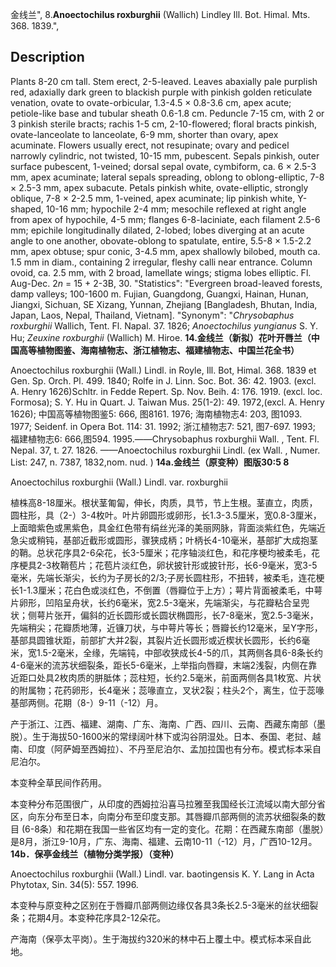金线兰",
8.**Anoectochilus roxburghii** (Wallich) Lindley Ill. Bot. Himal. Mts. 368. 1839.",

## Description
Plants 8-20 cm tall. Stem erect, 2-5-leaved. Leaves abaxially pale purplish red, adaxially dark green to blackish purple with pinkish golden reticulate venation, ovate to ovate-orbicular, 1.3-4.5 × 0.8-3.6 cm, apex acute; petiole-like base and tubular sheath 0.6-1.8 cm. Peduncle 7-15 cm, with 2 or 3 pinkish sterile bracts; rachis 1-5 cm, 2-10-flowered; floral bracts pinkish, ovate-lanceolate to lanceolate, 6-9 mm, shorter than ovary, apex acuminate. Flowers usually erect, not resupinate; ovary and pedicel narrowly cylindric, not twisted, 10-15 mm, pubescent. Sepals pinkish, outer surface pubescent, 1-veined; dorsal sepal ovate, cymbiform, ca. 6 × 2.5-3 mm, apex acuminate; lateral sepals spreading, oblong to oblong-elliptic, 7-8 × 2.5-3 mm, apex subacute. Petals pinkish white, ovate-elliptic, strongly oblique, 7-8 × 2-2.5 mm, 1-veined, apex acuminate; lip pinkish white, Y-shaped, 10-16 mm; hypochile 2-4 mm; mesochile reflexed at right angle from apex of hypochile, 4-5 mm; flanges 6-8-laciniate, each filament 2.5-6 mm; epichile longitudinally dilated, 2-lobed; lobes diverging at an acute angle to one another, obovate-oblong to spatulate, entire, 5.5-8 × 1.5-2.2 mm, apex obtuse; spur conic, 3-4.5 mm, apex shallowly bilobed, mouth ca. 1.5 mm in diam., containing 2 irregular, fleshy calli near entrance. Column ovoid, ca. 2.5 mm, with 2 broad, lamellate wings; stigma lobes elliptic. Fl. Aug-Dec. 2*n* = 15 + 2-3B, 30.
  "Statistics": "Evergreen broad-leaved forests, damp valleys; 100-1600 m. Fujian, Guangdong, Guangxi, Hainan, Hunan, Jiangxi, Sichuan, SE Xizang, Yunnan, Zhejiang [Bangladesh, Bhutan, India, Japan, Laos, Nepal, Thailand, Vietnam].
  "Synonym": "*Chrysobaphus roxburghii* Wallich, Tent. Fl. Napal. 37. 1826; *Anoectochilus yungianus* S. Y. Hu; *Zeuxine roxburghii* (Wallich) M. Hiroe.
**14.金线兰（新拟）花叶开唇兰（中国高等植物图鉴、海南植物志、浙江植物志、福建植物志、中国兰花全书）**

Anoectochilus roxburghii (Wall.) Lindl. in Royle, Ill. Bot, Himal. 368. 1839 et Gen. Sp. Orch. Pl. 499. 1840; Rolfe in J. Linn. Soc. Bot. 36: 42. 1903. (excl. A. Henry 1626)Schltr. in Fedde Repert. Sp. Nov. Beih. 4: 176. 1919. (excl. loc. Formosa); S. Y. Hu in Quart. J. Taiwan Mus. 25(1-2): 49. 1972,(excl. A. Henry 1626); 中国高等植物图鉴5: 666, 图8161. 1976; 海南植物志4: 203, 图1093. 1977; Seidenf. in Opera Bot. 114: 31. 1992; 浙江植物志7: 521, 图7-697. 1993; 福建植物志6: 666,图594. 1995.——Chrysobaphus roxburghii Wall. , Tent. Fl. Nepal. 37, t. 27. 1826. ——Anoectochilus roxburghii Lindl. (ex Wall. , Numer. List: 247, n. 7387, 1832,nom. nud. )
**14a.金线兰（原变种）图版30:5 8**

Anoectochilus roxburghii (Wall.) Lindl. var. roxburghii

植株高8-18厘米。根状茎匍匐，伸长，肉质，具节，节上生根。茎直立，肉质，圆柱形，具（2-）3-4枚叶。叶片卵圆形或卵形，长1.3-3.5厘米，宽0.8-3厘米，上面暗紫色或黑紫色，具金红色带有绢丝光泽的美丽网脉，背面淡紫红色，先端近急尖或稍钝，基部近截形或圆形，骤狭成柄；叶柄长4-10毫米，基部扩大成抱茎的鞘。总状花序具2-6朵花，长3-5厘米；花序轴淡红色，和花序梗均被柔毛，花序梗具2-3枚鞘苞片；花苞片淡红色，卵状披针形或披针形，长6-9毫米，宽3-5毫米，先端长渐尖，长约为子房长的2/3;子房长圆柱形，不扭转，被柔毛，连花梗长1-1.3厘米；花白色或淡红色，不倒置（唇瓣位于上方）；萼片背面被柔毛，中萼片卵形，凹陷呈舟状，长约6毫米，宽2.5-3毫米，先端渐尖，与花瓣粘合呈兜状；侧萼片张开，偏斜的近长圆形或长圆状椭圆形，长7-8毫米，宽2.5-3毫米，先端稍尖；花瓣质地薄，近镰刀状，与中萼片等长；唇瓣长约12毫米，呈Y字形，基部具圆锥状距，前部扩大并2裂，其裂片近长圆形或近楔状长圆形，长约6毫米，宽1.5-2毫米，全缘，先端钝，中部收狭成长4-5的爪，其两侧各具6-8条长约4-6毫米的流苏状细裂条，距长5-6毫米，上举指向唇瓣，末端2浅裂，内侧在靠近距口处具2枚肉质的胼胝体；蕊柱短，长约2.5毫米，前面两侧各具1枚宽、片状的附属物；花药卵形，长4毫米；蕊喙直立，叉状2裂；柱头2个，离生，位于蕊喙基部两侧。花期（8-）9-11（-12）月。

产于浙江、江西、福建、湖南、广东、海南、广西、四川、云南、西藏东南部（墨脱）。生于海拔50-1600米的常绿阔叶林下或沟谷阴湿处。日本、泰国、老挝、越南、印度（阿萨姆至西姆拉）、不丹至尼泊尔、孟加拉国也有分布。模式标本采自尼泊尔。

本变种全草民间作药用。

本变种分布范围很广，从印度的西姆拉沿喜马拉雅至我国经长江流域以南大部分省区，向东分布至日本，向南分布至印度支那。其唇瓣爪部两侧的流苏状细裂条的数目 (6-8条）和花期在我国一些省区均有一定的变化。花期：在西藏东南部（墨脱）是8月，浙江9-10月，广东、海南、福建、云南10-11（-12）月，广西10-12月。
**14b．保亭金线兰（植物分类学报）（变种）**

Anoectochilus roxburghii (Wall.) Lindl. var. baotingensis K. Y. Lang in Acta Phytotax, Sin. 34(5): 557. 1996.

本变种与原变种之区别在于唇瓣爪部两侧边缘仅各具3条长2.5-3毫米的丝状细裂条；花期4月。本变种花序具2-12朵花。

产海南（保亭太平岗）。生于海拔约320米的林中石上覆土中。模式标本采自此地。
